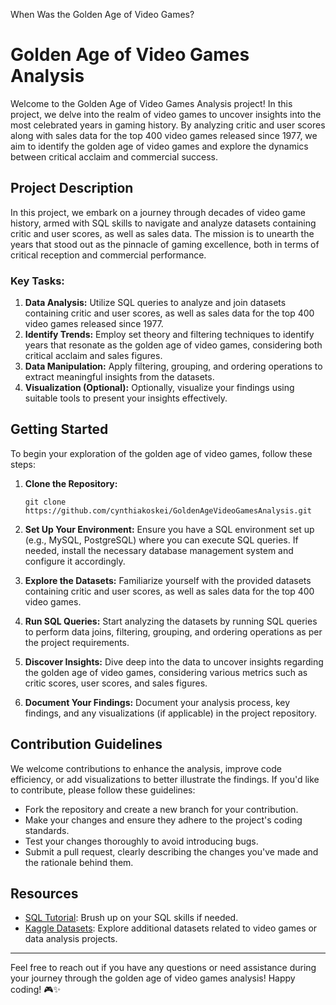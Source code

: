 When Was the Golden Age of Video Games?

# Golden Age of Video Games Analysis

Welcome to the Golden Age of Video Games Analysis project! In this project, we delve into the realm of video games to uncover insights into the most celebrated years in gaming history. By analyzing critic and user scores along with sales data for the top 400 video games released since 1977, we aim to identify the golden age of video games and explore the dynamics between critical acclaim and commercial success.

## Project Description

In this project, we embark on a journey through decades of video game history, armed with SQL skills to navigate and analyze datasets containing critic and user scores, as well as sales data. The mission is to unearth the years that stood out as the pinnacle of gaming excellence, both in terms of critical reception and commercial performance.

### Key Tasks:

1. **Data Analysis:** Utilize SQL queries to analyze and join datasets containing critic and user scores, as well as sales data for the top 400 video games released since 1977.
2. **Identify Trends:** Employ set theory and filtering techniques to identify years that resonate as the golden age of video games, considering both critical acclaim and sales figures.
3. **Data Manipulation:** Apply filtering, grouping, and ordering operations to extract meaningful insights from the datasets.
4. **Visualization (Optional):** Optionally, visualize your findings using suitable tools to present your insights effectively.

## Getting Started

To begin your exploration of the golden age of video games, follow these steps:

1. **Clone the Repository:**
   ```
   git clone https://github.com/cynthiakoskei/GoldenAgeVideoGamesAnalysis.git
   ```

2. **Set Up Your Environment:**
   Ensure you have a SQL environment set up (e.g., MySQL, PostgreSQL) where you can execute SQL queries. If needed, install the necessary database management system and configure it accordingly.

3. **Explore the Datasets:**
   Familiarize yourself with the provided datasets containing critic and user scores, as well as sales data for the top 400 video games.

4. **Run SQL Queries:**
   Start analyzing the datasets by running SQL queries to perform data joins, filtering, grouping, and ordering operations as per the project requirements.

5. **Discover Insights:**
   Dive deep into the data to uncover insights regarding the golden age of video games, considering various metrics such as critic scores, user scores, and sales figures.

6. **Document Your Findings:**
   Document your analysis process, key findings, and any visualizations (if applicable) in the project repository.

## Contribution Guidelines

We welcome contributions to enhance the analysis, improve code efficiency, or add visualizations to better illustrate the findings. If you'd like to contribute, please follow these guidelines:

- Fork the repository and create a new branch for your contribution.
- Make your changes and ensure they adhere to the project's coding standards.
- Test your changes thoroughly to avoid introducing bugs.
- Submit a pull request, clearly describing the changes you've made and the rationale behind them.

## Resources

- [SQL Tutorial](https://www.w3schools.com/sql/default.asp): Brush up on your SQL skills if needed.
- [Kaggle Datasets](https://www.kaggle.com/datasets/holmjason2/videogamedata): Explore additional datasets related to video games or data analysis projects. 

<!-- ## License

This project is licensed under the MIT License. -->

---

Feel free to reach out if you have any questions or need assistance during your journey through the golden age of video games analysis! Happy coding! 🎮✨

